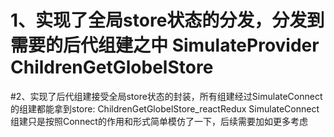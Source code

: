 # 1、实现了全局store状态的分发，分发到需要的后代组建之中 SimulateProvider ChildrenGetGlobelStore

#2、实现了后代组建接受全局store状态的封装，所有组建经过SimulateConnect的组建都能拿到store: ChildrenGetGlobelStore_reactRedux
SimulateConnect组建只是按照Connect的作用和形式简单模仿了一下，后续需要加如更多考虑